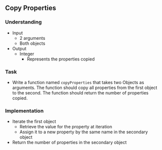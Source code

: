 ## Copy Properties

### Understanding
- Input
  + 2 arguments
  + Both objects
- Output
  + Integer
    * Represents the properties copied

### Task
- Write a function named `copyProperties` that takes two Objects as arguments. The function should copy all properties from the first object to the second. The function should return the number of properties copied.

### Implementation
- Iterate the first object
  + Retrieve the value for the property at iteration
  + Assign it to a new property by the same name in the secondary object
- Return the number of properties in the secondary object